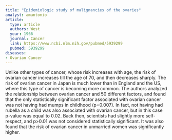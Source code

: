 ```yaml
---
title: "Epidemiologic study of malignancies of the ovaries"
analyst: amantonio
article:
  type: article
  authors: West
  year: 1966
  journal: Cancer
  link: https://www.ncbi.nlm.nih.gov/pubmed/5939299
  pubmed: 5939299
diseases:
- Ovarian Cancer
---
```


Unlike other types of cancer, whose risk increases with age, the risk of ovarian cancer increases till the age of 70, and then decreases sharply. The risk of ovarian cancer in Japan is much lower than in England and the US, where this type of cancer is becoming more common.
The authors analyzed the relationship between ovarian cancer and 50 different factors, and found that the only statistically significant factor associated with ovarian cancer was not having had mumps in childhood (p=0.007). In fact, not having had rubella as a child was also associated with ovarian cancer, but in this case p-value was equal to 0.02. Back then, scientists had slightly more self-respect, and p>0.01 was not considered statistically significant.
It was also found that the risk of ovarian cancer in unmarried women was significantly higher.
